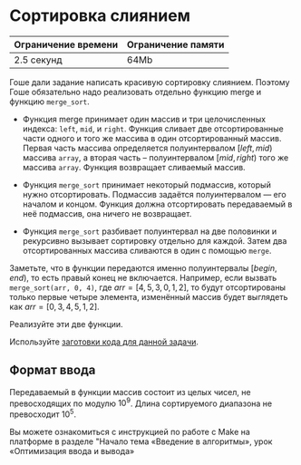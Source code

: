 # Сортировка слиянием

| Ограничение времени | Ограничение памяти |
|---------------------|--------------------|
| 2.5 секунд          | 64Mb               |

Гоше дали задание написать красивую сортировку слиянием. Поэтому Гоше обязательно надо реализовать отдельно функцию merge и функцию `merge_sort`.

* Функция merge принимает один массив и три целочисленных индекса: `left`, `mid`, и `right`. Функция сливает две отсортированные части одного и того же массива в один отсортированный массив. Первая часть массива определяется полуинтервалом $[left, mid)$ массива `array`, а вторая часть – полуинтервалом $[mid, right)$ того же массива `array`. Функция возвращает сливаемый массив.

* Функция `merge_sort` принимает некоторый подмассив, который нужно отсортировать. Подмассив задаётся полуинтервалом — его началом и концом. Функция должна отсортировать передаваемый в неё подмассив, она ничего не возвращает.

* Функция `merge_sort` разбивает полуинтервал на две половинки и рекурсивно вызывает сортировку отдельно для каждой. Затем два отсортированных массива сливаются в один с помощью `merge`.

Заметьте, что в функции передаются именно полуинтервалы $[begin, end)$, то есть правый конец не включается. Например, если вызвать `merge_sort(arr, 0, 4)`, где $arr = [4, 5, 3, 0, 1, 2]$, то будут отсортированы только первые четыре элемента, изменённый массив будет выглядеть как $arr = [0, 3, 4, 5, 1, 2]$.

Реализуйте эти две функции.

Используйте [заготовки кода для данной задачи](https://github.com/Yandex-Practicum/algorithms-templates/tree/main/python/sprint3/K).

## Формат ввода

Передаваемый в функции массив состоит из целых чисел, не превосходящих по модулю $10^9$.
Длина сортируемого диапазона не превосходит $10^5$.

Вы можете ознакомиться с инструкцией по работе с Make на платформе в разделе "Начало тема «Введение в алгоритмы», урок «Оптимизация ввода и вывода»

